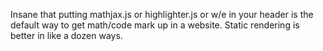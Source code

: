 Insane that putting mathjax.js or highlighter.js or w/e in your header is the default way to get math/code mark up in a website. Static rendering is better in like a dozen ways.

